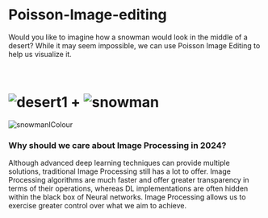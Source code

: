 # Poisson-Image-editing

Would you like to imagine how a snowman would look in the middle of a desert? While it may seem impossible, we can use Poisson Image Editing to help us visualize it.

<br>

![desert1](https://github.com/Sk4587/Poisson-Image-editing/assets/46374770/ff80896b-a511-43bd-8768-404ff46d27c0)
+
![snowman](https://github.com/Sk4587/Poisson-Image-editing/assets/46374770/a5df25d6-2556-4c94-869d-9fd614c176e7)
=
![snowmanIColour](https://github.com/Sk4587/Poisson-Image-editing/assets/46374770/cc15e750-63b6-4d76-8c9f-30654f526daa)


### Why should we care about Image Processing in 2024? 
Although advanced deep learning techniques can provide multiple solutions, traditional Image Processing still has a lot to offer. Image Processing algorithms are much faster and offer greater transparency in terms of their operations, whereas DL implementations are often hidden within the black box of Neural networks. Image Processing allows us to exercise greater control over what we aim to achieve.

